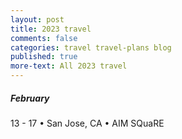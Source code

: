 ```yaml
---
layout: post
title: 2023 travel
comments: false
categories: travel travel-plans blog
published: true
more-text: All 2023 travel
---
```


<!-- ##### January -->

<!--more-->

##### February

13 - 17
&bull; 
San Jose, CA 
&bull; 
AIM SQuaRE

<!-- ##### March -->

<!-- ##### April -->

<!-- ##### May -->

<!-- ##### June -->

<!-- ##### July -->

<!-- ##### August -->

<!-- ##### September -->

<!-- ##### October  -->

<!-- ##### November -->

<!-- ##### December -->
